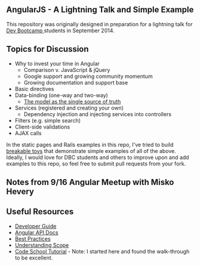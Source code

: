 ## AngularJS - A Lightning Talk and Simple Example

This repository was originally designed in preparation for a lightning talk for <a href="http://devbootcamp.com/"> Dev Bootcamp </a> students in September 2014. 

## Topics for Discussion 

* Why to invest your time in Angular
	* Comparison v. JavaScript & jQuery
	* Google support and growing community momentum
  * Growing documentation and support base
* Basic directives 
* Data-binding (one-way and two-way)
  * [The model as the single source of truth](https://docs.angularjs.org/guide/databinding)
* Services (registered and creating your own)
  * Dependency injection and injecting services into controllers
* Filters (e.g. simple search)
* Client-side validations
* AJAX calls

In the static pages and Rails examples in this repo, I've tried to build [breakable toys](http://www.amazon.com/Apprenticeship-Patterns-Guidance-Aspiring-Craftsman/dp/0596518382) that demonstrate simple examples of all of the above. Ideally, I would love for DBC students and others to improve upon and add examples to this repo, so feel free to submit pull requests from your fork. 

## Notes from 9/16 Angular Meetup with Misko Hevery

## Useful Resources

* [Developer Guide](https://docs.angularjs.org/guide)
* [Angular API Docs](https://docs.angularjs.org/api?PHPSESSID=cae8e98e7ca559b4605d75c813b358ee)
* [Best Practices](https://www.youtube.com/watch?v=ZhfUv0spHCY&list=UUbn1OgGei-DV7aSRo_HaAiw)
* [Understanding Scope](https://github.com/angular/angular.js/wiki/Understanding-Scopes)
* [Code School Tutorial](http://campus.codeschool.com/courses/shaping-up-with-angular-js) - Note: I started here and found the walk-through to be excellent. 
